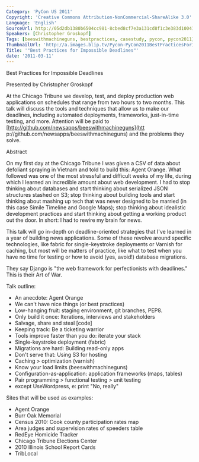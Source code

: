 ```yaml
---
Category: 'PyCon US 2011'
Copyright: 'Creative Commons Attribution-NonCommercial-ShareAlike 3.0'
Language: 'English'
SourceUrl: http://05d2db1380b6504cc981-8cbed8cf7e3a131cd8f1c3e383d10041.r93.cf2.rackcdn.com/pycon-us-2011/391_best-practices-for-impossible-deadlines.mp4
Speakers: [Christopher Groskopf]
Tags: [beeswithmachineguns, bestpractices, casestudy, pycon, pycon2011]
ThumbnailUrl: 'http://a.images.blip.tv/Pycon-PyCon2011BestPracticesForImpossibleDeadlines540-981.jpg'
Title: '"Best Practices for Impossible Deadlines"'
date: '2011-03-11'
---
```

Best Practices for Impossible Deadlines

Presented by Christopher Groskopf

At the Chicago Tribune we develop, test, and deploy production web
applications on schedules that range from two hours to two months. This talk
will discuss the tools and techniques that allow us to make our deadlines,
including automated deployments, frameworks, just-in-time testing, and more.
Attention will be paid to [http://github.com/newsapps/beeswithmachineguns](htt
p://github.com/newsapps/beeswithmachineguns) and the problems they solve.

Abstract

On my first day at the Chicago Tribune I was given a CSV of data about
defoliant spraying in Vietnam and told to build this: Agent Orange. What
followed was one of the most stressful and difficult weeks of my life, during
which I learned an incredible amount about web development. I had to stop
thinking about databases and start thinking about serialized JSON structures
stashed on S3; stop thinking about building tools and start thinking about
mashing up tech that was never designed to be married (in this case Simile
Timeline and Google Maps); stop thinking about idealistic development
practices and start thinking about getting a working product out the door. In
short: I had to rewire my brain for news.

This talk will go in-depth on deadline-oriented strategies that I've learned
in a year of building news applications. Some of these revolve around specific
technologies, like fabric for single-keystroke deployments or Varnish for
caching, but most will be matters of practice, like what to test when you have
no time for testing or how to avoid (yes, avoid!) database migrations.

They say Django is "the web framework for perfectionists with deadlines." This
is their Art of War.

Talk outline:

  * An anecdote: Agent Orange 
  * We can't have nice things (or best practices) 
  * Low-hanging fruit: staging environment, git branches, PEP8. 
  * Only build it once: Iterations, interviews and stakeholders 
  * Salvage, share and steal [code] 
  * Keeping track: Be a ticketing warrior 
  * Tools improve faster than you do: iterate your stack 
  * Single-keystroke deployment (fabric) 
  * Migrations are hard: Building read-only apps 
  * Don't serve that: Using S3 for hosting 
  * Caching > optimization (varnish) 
  * Know your load limits (beeswithmachineguns) 
  * Configuration-as-application: application frameworks (maps, tables) 
  * Pair programming > functional testing > unit testing 
  * except UseWordpress, e: print "No, really" 

Sites that will be used as examples:

  * Agent Orange 
  * Burr Oak Memorial 
  * Census 2010: Cook county participation rates map 
  * Area judges and supervision rates of speeders table 
  * RedEye Homicide Tracker 
  * Chicago Tribune Elections Center 
  * 2010 Illinois School Report Cards 
  * TribLocal 

